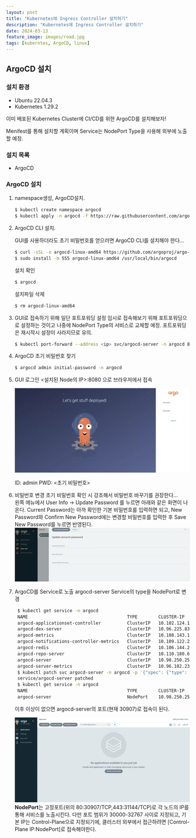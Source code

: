 ```yaml
---
layout: post
title: "Kubernetes에 Ingress Controller 설치하기"
description: "Kubernetes에 Ingress Controller 설치하기"
date: 2024-03-13
feature_image: images/road.jpg
tags: [kuberntes, ArgoCD, linux]
---
```

## ArgoCD 설치

### 설치 환경

- Ubuntu 22.04.3
- Kubernetes 1.29.2

이미 배포된 Kubernetes Cluster에 CI/CD를 위한 ArgoCD를 설치해보자!   

Menifest를 통해 설치할 계획이며 Service는 NodePort Type을 사용해 외부에 노출할 예정.

<!--more-->

### 설치 목록

- ArgoCD

### ArgoCD 설치
1. namespace생성, ArgoCD설치.

   ```bash
   $ kubectl create namespace argocd
   $ kubectl apply -n argocd -f https://raw.githubusercontent.com/argoproj/argo-cd/stable/manifests/install.yaml
   ```

2. ArgoCD CLI 설치.

   GUI를 사용하더라도 초기 비밀번호를 얻으러면 ArgoCD CLI를 설치해야 한다...
   ```bash
   $ curl -sSL -o argocd-linux-amd64 https://github.com/argoproj/argo-cd/releases/latest/download/argocd-linux-amd64
   $ sudo install -m 555 argocd-linux-amd64 /usr/local/bin/argocd
   ```

   설치 확인
   ```bash
   $ argocd
   ```

   설치파일 삭제
   ```bash
   $ rm argocd-linux-amd64
   ```

3. GUI로 접속하기 위해 일단 포트포워딩 설정
   임시로 접속해보기 위해 포트포워딩으로 설정하는 것이고 나중에 NodePort Type의 서비스로 교체할 예정. 포트포워딩은 재시작시 설정이 사라지므로 유의.

   ```bash
   $ kubectl port-forward --address <ip> svc/argocd-server -n argocd 8080:443
   ```

4. ArgoCD 초기 비밀번호 찾기
   ```bash
   $ argocd admin initial-password -n argocd
   ```

5. GUI 로그인
   <설치된 Node의 IP>:8080 으로 브라우저에서 접속    
   
   ![image-20240313213002944](images\image-20240313213002944.png)
   
   ID: admin
   PWD: <초기 비밀번호>
   
6. 비밀번호 변경
   초기 비밀번호 확인 시 강조해서 비밀번호 바꾸기를 권장한다...   
   왼쪽 메뉴에서 User Info -> Update Password 를 누르면 아래와 같은 화면이 나온다. Current Password는 아까 확인한 기본 비밀번호를 입력하면 되고, New Password와 Confirm New Password에는 변경할 비밀번호를 입력한 후 Save New Password를 누르면 반영된다.
   ![image-20240313213440472](images\image-20240313213440472.png)

7. ArgoCD를 Service로 노출
   argocd-server Service의 type을 NodePort로 변경

   ```bash
    $ kubectl get service -n argocd
    NAME                                      TYPE        CLUSTER-IP       EXTERNAL-IP   PORT(S)                      AGE
    argocd-applicationset-controller          ClusterIP   10.102.124.16    <none>        7000/TCP,8080/TCP            39m
    argocd-dex-server                         ClusterIP   10.96.225.83     <none>        5556/TCP,5557/TCP,5558/TCP   39m
    argocd-metrics                            ClusterIP   10.108.143.143   <none>        8082/TCP                     39m
    argocd-notifications-controller-metrics   ClusterIP   10.109.122.212   <none>        9001/TCP                     39m
    argocd-redis                              ClusterIP   10.106.144.25    <none>        6379/TCP                     39m
    argocd-repo-server                        ClusterIP   10.110.180.61    <none>        8081/TCP,8084/TCP            39m
    argocd-server                             ClusterIP   10.98.250.254    <none>        80/TCP,443/TCP               39m
    argocd-server-metrics                     ClusterIP   10.96.102.237    <none>        8083/TCP                     39m
    $ kubectl patch svc argocd-server -n argocd -p '{"spec": {"type": "NodePort"}}'
    service/argocd-server patched
    $ kubectl get service -n argocd
    NAME                                      TYPE        CLUSTER-IP       EXTERNAL-IP   PORT(S)                      AGE
    argocd-server                             NodePort    10.98.250.254    <none>        80:30907/TCP,443:31144/TCP   40m
   ```

   이후 이상이 없으면 argocd-server의 포트(현재 30907)로 접속이 된다.

   ![image-20240313213122441](images\image-20240313213122441.png)
   **NodePort**는 고정포트(위의 80:30907/TCP,443:31144/TCP)로 각 노드의 IP를 통해 서비스를 노출시킨다. 다만 포트 범위가 30000-32767 사이로 지정되고, 기본 IP는 Control-Plane으로 지정되기에, 클러스터 외부에서 접근하려면 [Control-Plane IP:NodePort]로 접속해야한다.